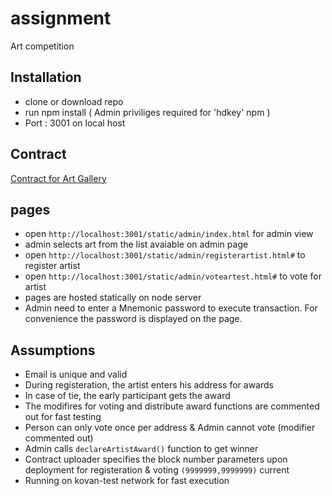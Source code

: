 # assignment
Art competition 

## Installation 
 * clone or download repo
 * run npm install ( Admin priviliges required for 'hdkey' npm )
 * Port : 3001 on local host
 
 ## Contract
  
  [Contract for Art Gallery](https://kovan.etherscan.io/address/0x1332213979286792b7023ef347308768904c7ef1#code)
  
  ## pages
  
  * open `http://localhost:3001/static/admin/index.html` for admin view
  * admin selects art from the list avaiable on admin page
  * open `http://localhost:3001/static/admin/registerartist.html#` to register artist
  * open `http://localhost:3001/static/admin/voteartest.html#` to vote for artist
  * pages are hosted statically on node server
  * Admin need to enter a Mnemonic password to execute transaction. For convenience the password is displayed on the page. 
  
  ## Assumptions
  
  * Email is unique and valid
  * During registeration, the artist enters his address for awards
  * In case of tie, the early participant gets the award
  * The modifires for voting and distribute award functions are commented out for fast testing
  * Person can only vote once per address & Admin cannot vote (modifier commented out)
  * Admin calls `declareArtistAward()` function to get winner
  * Contract uploader specifies the block number parameters upon deployment for registeration & voting `(9999999,9999999)` current
  * Running on kovan-test network for fast execution
  
  
 
